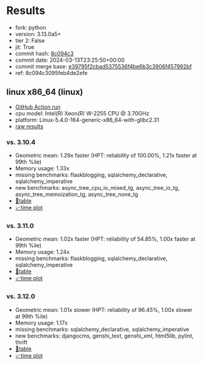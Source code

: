 # Results

- fork: python
- version: 3.13.0a5+
- tier 2: False
- jit: True
- commit hash: [8c094c3](https://github.com/python/cpython/commit/8c094c3)
- commit date: 2024-03-13T23:25:50+00:00
- commit merge base: [e39795f2cbad5375536f4be6b3c3906f457992bf](https://github.com/python/cpython/commit/e39795f2cbad5375536f4be6b3c3906f457992bf)
- ref: 8c094c3095feb4de2efe

## linux x86_64 (linux)

- [GitHub Action run](https://github.com/faster-cpython/benchmarking/actions/runs/8273593161)
- cpu model: Intel(R) Xeon(R) W-2255 CPU @ 3.70GHz
- platform: Linux-5.4.0-164-generic-x86_64-with-glibc2.31
- [raw results](bm-20240313-linux-x86_64-python-8c094c3095feb4de2efe-3.13.0a5%2B-8c094c3.json)

### vs. 3.10.4

- Geometric mean: 1.29x faster (HPT: reliability of 100.00%, 1.21x faster at 99th %ile)
- Memory usage: 1.33x
- missing benchmarks: flaskblogging, sqlalchemy_declarative, sqlalchemy_imperative
- new benchmarks: async_tree_cpu_io_mixed_tg, async_tree_io_tg, async_tree_memoization_tg, async_tree_none_tg
- [📄table](bm-20240313-linux-x86_64-python-8c094c3095feb4de2efe-3.13.0a5%2B-8c094c3-vs-3.10.4.md)
- [📈time plot](bm-20240313-linux-x86_64-python-8c094c3095feb4de2efe-3.13.0a5%2B-8c094c3-vs-3.10.4.png)

### vs. 3.11.0

- Geometric mean: 1.02x faster (HPT: reliability of 54.85%, 1.00x faster at 99th %ile)
- Memory usage: 1.24x
- missing benchmarks: flaskblogging, sqlalchemy_declarative, sqlalchemy_imperative
- [📄table](bm-20240313-linux-x86_64-python-8c094c3095feb4de2efe-3.13.0a5%2B-8c094c3-vs-3.11.0.md)
- [📈time plot](bm-20240313-linux-x86_64-python-8c094c3095feb4de2efe-3.13.0a5%2B-8c094c3-vs-3.11.0.png)

### vs. 3.12.0

- Geometric mean: 1.01x slower (HPT: reliability of 96.45%, 1.00x slower at 99th %ile)
- Memory usage: 1.17x
- missing benchmarks: sqlalchemy_declarative, sqlalchemy_imperative
- new benchmarks: djangocms, genshi_text, genshi_xml, html5lib, pylint, thrift
- [📄table](bm-20240313-linux-x86_64-python-8c094c3095feb4de2efe-3.13.0a5%2B-8c094c3-vs-3.12.0.md)
- [📈time plot](bm-20240313-linux-x86_64-python-8c094c3095feb4de2efe-3.13.0a5%2B-8c094c3-vs-3.12.0.png)

